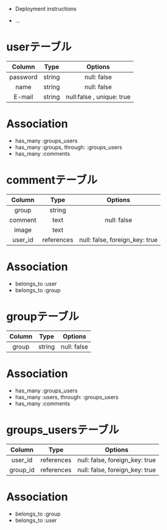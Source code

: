 * Deployment instructions

* ...
# userテーブル
|Column|Type|Options|
|:--:|:--:|:--:|
|password|string|null: false|
|name|string|null: false|
|E-mail|string|null:false , unique: true|

# Association
- has_many :groups_users
- has_many :groups, through: :groups_users
- has_many :comments

# commentテーブル
|Column|Type|Options|
|:--:|:--:|:--:|
|group|string||
|comment|text|null: false|
|image|text||
|user_id|references|null: false, foreign_key: true|

# Association
- belongs_to :user
- belongs_to :group

# groupテーブル
|Column|Type|Options|
|:--:|:--:|:--:|
|group|string|null: false|

# Association
- has_many :groups_users
- has_many :users, through: :groups_users
- has_many :comments

# groups_usersテーブル
|Column|Type|Options|
|:--:|:--:|:--:|
|user_id|references|null: false, foreign_key: true|
|group_id|references|null: false, foreign_key: true|

# Association
- belongs_to :group
- belongs_to :user